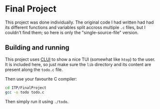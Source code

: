 # Final Project

This project was done individually. The original code I had written had had its different functions and variables split accross multiple `.c` files, but I couldn't find them; so here is only the "single-source-file" version.

## Building and running

This project uses [CLUI](https://github.com/SBU-CE/clui) to show a nice TUI (somewhat like `htop`) to the user. It is included here, so just make sure the `lib` directory and its content are present along the `todo.c` file. 

Then use your favourite C compiler:

```bash
cd ITP/FinalProject
gcc -o todo todo.c
```

Then simply run it using `./todo`.

